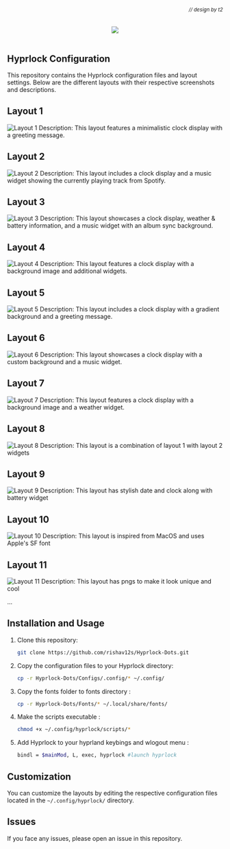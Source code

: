 ###### *<div align = right><sub>// design by t2</sub></div>*
<div align = center>
<img src="https://raw.githubusercontent.com/prasanthrangan/hyprdots/main/Source/assets/hyde_banner.png">
<br><br></div>

## Hyprlock Configuration
This repository contains the Hyprlock configuration files and layout settings. Below are the different layouts with their respective screenshots and descriptions.

## Layout 1

![Layout 1](https://raw.githubusercontent.com/mahaveergurjar/Hyprlock-Dots/main/screenshots/layout1.png)
Description: This layout features a minimalistic clock display with a greeting message.

## Layout 2

![Layout 2](https://raw.githubusercontent.com/mahaveergurjar/Hyprlock-Dots/main/screenshots/layout2.png)
Description: This layout includes a clock display and a music widget showing the currently playing track from Spotify.

## Layout 3

![Layout 3](https://raw.githubusercontent.com/mahaveergurjar/Hyprlock-Dots/main/screenshots/layout3.png)
Description: This layout showcases a clock display, weather & battery information, and a music widget with an album sync background.

## Layout 4

![Layout 4](https://raw.githubusercontent.com/mahaveergurjar/Hyprlock-Dots/main/screenshots/layout4.png)
Description: This layout features a clock display with a background image and additional widgets.

## Layout 5

![Layout 5](https://raw.githubusercontent.com/mahaveergurjar/Hyprlock-Dots/main/screenshots/layout5.png)
Description: This layout includes a clock display with a gradient background and a greeting message.

## Layout 6

![Layout 6](https://raw.githubusercontent.com/mahaveergurjar/Hyprlock-Dots/main/screenshots/layout6.png)
Description: This layout showcases a clock display with a custom background and a music widget.

## Layout 7

![Layout 7](https://raw.githubusercontent.com/mahaveergurjar/Hyprlock-Dots/main/screenshots/layout7.png)
Description: This layout features a clock display with a background image and a weather widget.

## Layout 8

![Layout 8](https://raw.githubusercontent.com/rishav12s/Hyprlock-Dots/main/screenshots/layout8.jpg)
Description: This layout is a combination of layout 1 with layout 2 widgets

## Layout 9

![Layout 9](https://raw.githubusercontent.com/rishav12s/Hyprlock-Dots/main/screenshots/layout9.jpg)
Description: This layout has stylish date and clock along with battery widget

## Layout 10

![Layout 10](https://raw.githubusercontent.com/rishav12s/Hyprlock-Dots/main/screenshots/layout10.png)
Description: This layout is inspired from MacOS and uses Apple's SF font

## Layout 11

![Layout 11](https://raw.githubusercontent.com/rishav12s/Hyprlock-Dots/main/screenshots/layout11.png)
Description: This layout has pngs to make it look unique and cool

...

## Installation and Usage

1. Clone this repository:
    ```bash
    git clone https://github.com/rishav12s/Hyprlock-Dots.git
    ```
2. Copy the configuration files to your Hyprlock directory:
    ```bash
    cp -r Hyprlock-Dots/Configs/.config/* ~/.config/
    ```
3. Copy the fonts folder to fonts directory :
    ```bash
    cp -r Hyprlock-Dots/Fonts/* ~/.local/share/fonts/
    ```
4. Make the scripts executable :
    ```bash
    chmod +x ~/.config/hyprlock/scripts/*
    ```
5. Add Hyprlock to your hyprland keybings and wlogout menu :
    ```bash
    bindl = $mainMod, L, exec, hyprlock #launch hyprlock
    ```

## Customization

You can customize the layouts by editing the respective configuration files located in the `~/.config/hyprlock/` directory.

## Issues

If you face any issues, please open an issue in this repository.
